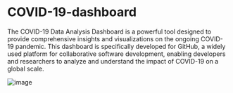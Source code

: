 # COVID-19-dashboard

The COVID-19 Data Analysis Dashboard is a powerful tool designed to provide comprehensive insights and visualizations on the ongoing COVID-19 pandemic. This dashboard is specifically developed for GitHub, a widely used platform for collaborative software development, enabling developers and researchers to analyze and understand the impact of COVID-19 on a global scale.

![image](https://github.com/DataAIchemist/COVID-19-dashboard/assets/68922285/955fa412-ff87-4f76-b320-e5175cf827f0)

